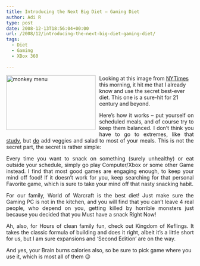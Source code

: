 ```yaml
---
title: Introducing the Next Big Diet – Gaming Diet
author: Adi R
type: post
date: 2008-12-13T18:56:04+00:00
url: /2008/12/introducing-the-next-big-diet-gaming-diet/
tags:
  - Diet
  - Gaming
  - XBox 360

---
```

<a href="/uploads/2008/12/monkeymenu.jpg" target="_blank"><img title="monkey menu" style="border-right: 0px; border-top: 0px; display: inline; margin: 0px 10px 5px 0px; border-left: 0px; border-bottom: 0px" height="147" alt="monkey menu" src="/uploads/2008/12/monkeymenu.jpg?resize=240%2C147" width="240" align="left" border="0" data-recalc-dims="1" /></a> Looking at this image from <a title="Monkeys on Calorie Restriction Diet" href="http://graphics8.nytimes.com/images/2006/10/31/health/31aging_graphic_lg.jpg" target="_blank">NYTimes</a> this morning, it hit me that I already know and use the secret best-ever diet. This one is a sure-hit for 21 century and beyond.

<p align="justify">
  Here’s how it works – put yourself on scheduled meals, and of course try to keep them balanced. I don’t think you have to go to extremes, like that <a href="http://www.nytimes.com/2006/10/31/health/nutrition/31agin.html" target="_blank">study</a>, but <u>do</u> add veggies and salad to most of your meals. This is not the secret part, the secret is rather simple:
</p>

<p align="justify">
  Every time you want to snack on something (surely unhealthy) or eat outside your schedule, simply go play Computer/Xbox or some other Game instead. I find that most good games are engaging enough, to keep your mind off food! If it doesn’t work for you, keep searching for that personal Favorite game, which is sure to take your mind off that nasty snacking habit.
</p>

<p align="justify">
  For our family, World of Warcraft is the best diet! Just make sure the Gaming PC is not in the kitchen, and you will find that you can’t leave 4 real people, who depend on you, getting killed by horrible monsters just because you decided that you Must have a snack Right Now!
</p>

<p align="justify">
  Ah, also, for Hours of clean family fun, check out Kingdom of Keflings. It takes the classic formula of building and does it right, albeit it’s a little short for us, but I am sure expansions and ‘Second Edition’ are on the way.
</p>

And yes, your Brain burns calories also, so be sure to pick game where you use it, which is most all of them 😉